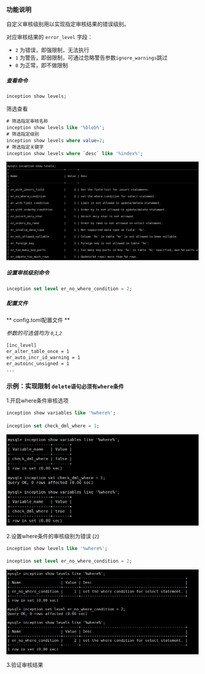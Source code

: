 

### 功能说明


自定义审核级别用以实现指定审核结果的错误级别。

对应审核结果的 `error_level` 字段：

- `2` 为错误，即强限制，无法执行
- `1` 为警告，即弱限制，可通过忽略警告参数`ignore_warnings`跳过
- `0` 为正常，即不做限制


##### 查看命令

```sql
inception show levels;
```

筛选查看
```sql
# 筛选指定审核名称
inception show levels like '%blob%';
# 筛选指定级别
inception show levels where value=2;
# 筛选指定关键字
inception show levels where `desc` like '%index%';
```

![支持参数](./images/levels_all.png)

##### 设置审核级别命令

```sql
inception set level er_no_where_condition = 2;
```

##### 配置文件

** config.toml配置文件 **

*参数的可选值均为 `0`,`1`,`2`*
```
[inc_level]
er_alter_table_once = 1
er_auto_incr_id_warning = 1
er_autoinc_unsigned = 1
...
```

### 示例：实现限制 `delete语句必须有where条件`

1.开启where条件审核选项
```sql
inception show variables like '%where%';

inception set check_dml_where = 1;
```

![开启where条件审核选项](./images/levels_0.png)

2.设置where条件的审核级别为错误 (`2`)

```sql
inception show levels like '%where%';

inception set level er_no_where_condition = 2;
```

![设置where条件的审核级别](./images/levels_1.png)

3.验证审核结果

